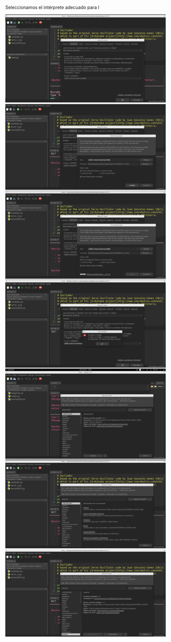
Seleccionamos el intérprete adecuado para l

![](./images/thonny_seleccion_interprete.png)
![](./images/thonny_upload_micropython_firmware.png)
![](./images/thonny_uploading_micropython_firmware.png)
![](./images/thonny_error_esptools.png)
![](./images/thonny_Install_module.png)
![](./images/thonny_instalacion_esptools.png)
![](./images/thonny_instalada_esptools.png)

